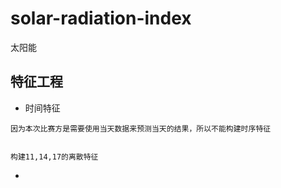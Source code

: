 # solar-radiation-index
太阳能

## 特征工程

- 时间特征

```text
因为本次比赛方是需要使用当天数据来预测当天的结果，所以不能构建时序特征
```

```text

构建11,14,17的离散特征
```

- 